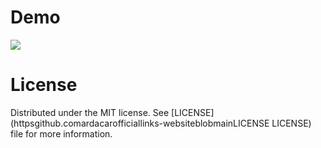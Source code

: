 # Demo

![](https://dosya.hizliresim.com/PRacxEUovXXoeUx/file)


# License
Distributed under the MIT license. See [LICENSE](httpsgithub.comardacarofficiallinks-websiteblobmainLICENSE LICENSE) file for more information.
